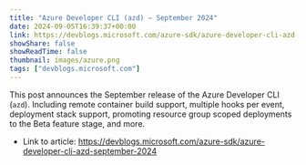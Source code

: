 ```yaml
---
title: "Azure Developer CLI (azd) – September 2024"
date: 2024-09-05T16:39:37+00:00
link: https://devblogs.microsoft.com/azure-sdk/azure-developer-cli-azd-september-2024
showShare: false
showReadTime: false
thumbnail: images/azure.png
tags: ["devblogs.microsoft.com"]
---
```

This post announces the September release of the Azure Developer CLI (`azd`). Including remote container build support, multiple hooks per event, deployment stack support, promoting resource group scoped deployments to the Beta feature stage, and more.

- Link to article: https://devblogs.microsoft.com/azure-sdk/azure-developer-cli-azd-september-2024